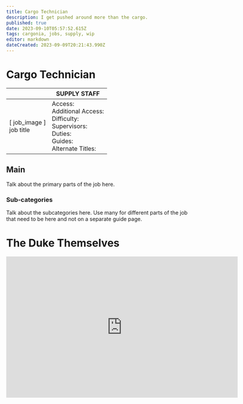 ```yaml
---
title: Cargo Technician
description: I get pushed around more than the cargo.
published: true
date: 2023-09-10T05:57:52.615Z
tags: cargonia, jobs, supply, wip
editor: markdown
dateCreated: 2023-09-09T20:21:43.990Z
---
```


# Cargo Technician

|                             | SUPPLY STAFF                                                                                   |
|-----------------------------|----------------------------------------------------------------------------------------------|
| \[ job_image ]<br>job title | Access:<br>Additional Access:<br>Difficulty:<br>Supervisors:<br>Duties:<br>Guides:<br>Alternate Titles: |

## Main 
Talk about the primary parts of the job here.


### Sub-categories
Talk about the subcategories here. Use many for different parts of the job that need to be here and not on a separate guide page.

# The Duke Themselves
<iframe src="https://player.twitch.tv/?channel=thedukeofook&parent=wiki.monkestation.com" frameborder="0" allowfullscreen="true" scrolling="no" height="378" width="620"></iframe>